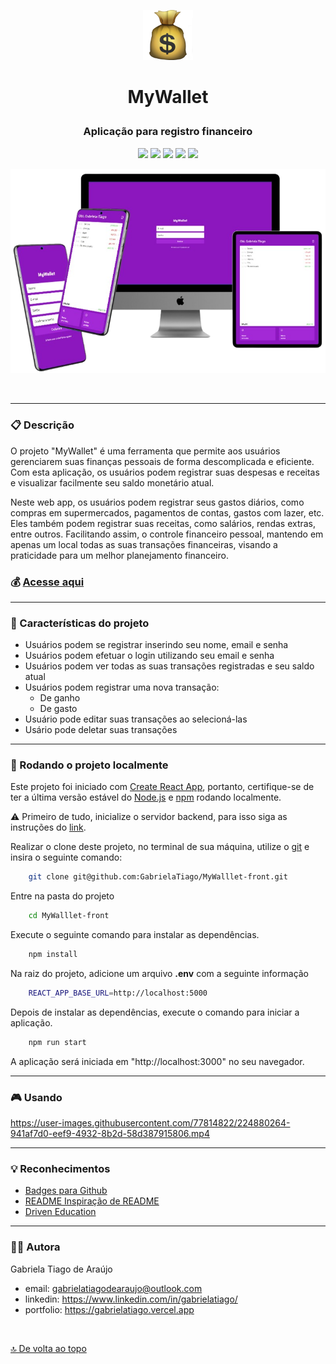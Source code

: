 <p align="center"><img src="public/favicon.ico" height="80px"/></p>

# <p align="center">MyWallet</p>

### <p align="center">Aplicação para registro financeiro</p>

<p align="center">
   <img src="https://img.shields.io/badge/React-20232A?style=for-the-badge&logo=react&logoColor=61DAFB"  height="30px"/>

   <img src="https://img.shields.io/badge/styled--components-DB7093?style=for-the-badge&logo=styled-components&logoColor=white"  height="30px"/>

   <img src="https://img.shields.io/badge/JavaScript-323330?style=for-the-badge&logo=javascript&logoColor=F7DF1E"  height="30px"/>

   <img src="https://img.shields.io/badge/Vercel-000000?style=for-the-badge&logo=vercel&logoColor=white"  height="30px"/>

   <img src="https://img.shields.io/badge/prettier-1A2C34?style=for-the-badge&logo=prettier&logoColor=F7BA3E"  height="30px"/>
</p>

<center>

![MyWallet](screens/images/MyWallet.png)

</center>

$~$

---

### :clipboard: Descrição

O projeto "MyWallet" é uma ferramenta que permite aos usuários gerenciarem suas finanças pessoais de forma descomplicada e eficiente. Com esta aplicação, os usuários podem registrar suas despesas e receitas e visualizar facilmente seu saldo monetário atual.

Neste web app, os usuários podem registrar seus gastos diários, como compras em supermercados, pagamentos de contas, gastos com lazer, etc. Eles também podem registrar suas receitas, como salários, rendas extras, entre outros. Facilitando assim, o controle financeiro pessoal, mantendo em apenas um local todas as suas transações financeiras, visando a praticidade para um melhor planejamento financeiro.

### :moneybag: [Acesse aqui](https://mywallet-gabrielatiago.vercel.app/)

---

### :bookmark_tabs: Características do projeto

- Usuários podem se registrar inserindo seu nome, email e senha
- Usuários podem efetuar o login utilizando seu email e senha
- Usuários podem ver todas as suas transações registradas e seu saldo atual
- Usuários podem registrar uma nova transação:
  - De ganho
  - De gasto
- Usuário pode editar suas transações ao selecioná-las
- Usário pode deletar suas transações

---

### :rocket: Rodando o projeto localmente

Este projeto foi iniciado com [Create React App](https://github.com/facebook/create-react-app), portanto, certifique-se de ter a última versão estável do [Node.js](https://nodejs.org/en/download) e [npm](https://www.npmjs.com/) rodando localmente.

:warning: Primeiro de tudo, inicialize o servidor backend, para isso siga as instruções do [link](https://github.com/GabrielaTiago/MyWallet-back).

Realizar o clone deste projeto, no terminal de sua máquina, utilize o [git](https://git-scm.com/) e insira o seguinte comando:

```bash
    git clone git@github.com:GabrielaTiago/MyWalllet-front.git
```

Entre na pasta do projeto

```bash
    cd MyWalllet-front
```

Execute o seguinte comando para instalar as dependências.

```bash
    npm install
```

Na raiz do projeto, adicione um arquivo **.env** com a seguinte informação

```bash
    REACT_APP_BASE_URL=http://localhost:5000
```

Depois de instalar as dependências, execute o comando para iniciar a aplicação.

```bash
    npm run start
```

A aplicação será iniciada em "http://localhost:3000" no seu navegador.

---

### 🎮 Usando

<https://user-images.githubusercontent.com/77814822/224880264-941af7d0-eef9-4932-8b2d-58d387915806.mp4>

---

### :bulb: Reconhecimentos

- [Badges para Github](https://github.com/alexandresanlim/Badges4-README.md-Profile#-database-)
- [README Inspiração de README](https://gist.github.com/luanalessa/7f98467a5ed62d00dcbde67d4556a1e4#file-readme-md)
- [Driven Education](https://www.driven.com.br)

---

### 👩‍🦱 Autora

Gabriela Tiago de Araújo

- email: gabrielatiagodearaujo@outlook.com
- linkedin: <https://www.linkedin.com/in/gabrielatiago/>
- portfolio: <https://gabrielatiago.vercel.app>

$~$

[🔝 De volta ao topo](#mywallet)
